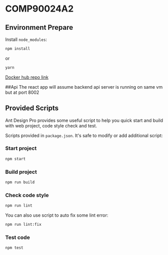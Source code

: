 # COMP90024A2

## Environment Prepare

Install `node_modules`:

```bash
npm install
```

or

```bash
yarn
```


[Docker hub repo link](https://hub.docker.com/r/xxdd13/ccc-react-app)

##Api
The react app will assume backend api server is running on same vm but at port 8002

## Provided Scripts

Ant Design Pro provides some useful script to help you quick start and build with web project, code style check and test.

Scripts provided in `package.json`. It's safe to modify or add additional script:

### Start project

```bash
npm start
```

### Build project

```bash
npm run build
```

### Check code style

```bash
npm run lint
```

You can also use script to auto fix some lint error:

```bash
npm run lint:fix
```

### Test code

```bash
npm test
```

